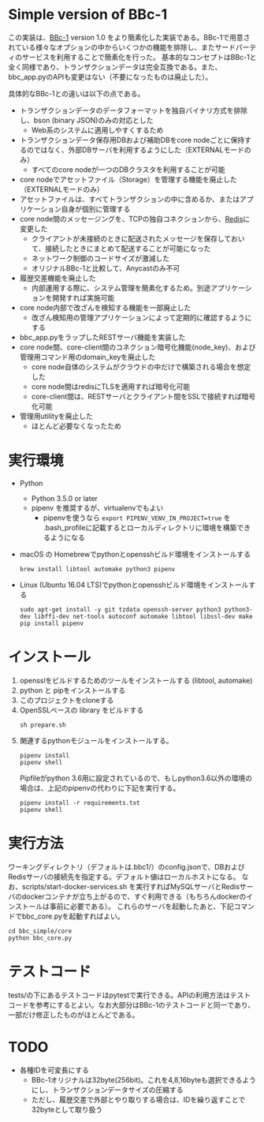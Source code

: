 Simple version of BBc-1
====
この実装は、[BBc-1](https://github.com/beyond-blockchain/bbc1) version 1.0
をより簡素化した実装である。BBc-1で用意されている様々なオプションの中からいくつかの機能を排除し、またサードパーティのサービスを利用することで簡素化を行った。
基本的なコンセプトはBBc-1と全く同様であり、トランザクションデータは完全互換である。また、bbc\_app.pyのAPIも変更はない（不要になったものは廃止した）。

具体的なBBc-1との違いは以下の点である。
* トランザクションデータのデータフォーマットを独自バイナリ方式を排除し、bson (binary JSON)のみの対応とした
  * Web系のシステムに適用しやすくするため
* トランザクションデータ保存用DBおよび補助DBをcore nodeごとに保持するのではなく、外部DBサーバを利用するようにした（EXTERNALモードのみ）
  * すべてのcore nodeが一つのDBクラスタを利用することが可能
*  core nodeでアセットファイル（Storage）を管理する機能を廃止した（EXTERNALモードのみ）
  * アセットファイルは、すべてトランザクションの中に含めるか、またはアプリケーション自身が個別に管理する
* core node間のメッセージングを、TCPの独自コネクションから、[Redis](https://redis.io)に変更した
  * クライアントが未接続のときに配送されたメッセージを保存しておいて、接続したときにまとめて配送することが可能になった
  * ネットワーク制御のコードサイズが激減した
  * オリジナルBBc-1と比較して、Anycastのみ不可
* 履歴交差機能を廃止した
  * 内部運用する際に、システム管理を簡素化するため。別途アプリケーションを開発すれば実施可能
* core node内部で改ざんを検知する機能を一部廃止した
  * 改ざん検知用の管理アプリケーションによって定期的に確認するようにする
* bbc\_app.pyをラップしたRESTサーバ機能を実装した
* core node間、core-client間のコネクション暗号化機能(node\_key)、および管理用コマンド用のdomain\_keyを廃止した
  * core node自体のシステムがクラウドの中だけで構築される場合を想定した
  * core node間はredisにTLSを適用すれば暗号化可能
  * core-client間は、RESTサーバとクライアント間をSSLで接続すれば暗号化可能
* 管理用utilityを廃止した
  * ほとんど必要なくなったため

# 実行環境

* Python
    - Python 3.5.0 or later
    - pipenv を推奨するが、virtualenvでもよい
        - pipenvを使うなら ```export PIPENV_VENV_IN_PROJECT=true``` を .bash_profileに記載するとローカルディレクトリに環境を構築できるようになる

* macOS の Homebrewでpythonとopensshビルド環境をインストールする
    ```
    brew install libtool automake python3 pipenv
    ```

* Linux (Ubuntu 16.04 LTS)でpythonとopensshビルド環境をインストールする
    ```
    sudo apt-get install -y git tzdata openssh-server python3 python3-dev libffi-dev net-tools autoconf automake libtool libssl-dev make
    pip install pipenv
    ```


# インストール
1. opensslをビルドするためのツールをインストールする (libtool, automake)
2. python と pipをインストールする
3. このプロジェクトをcloneする
4. OpenSSLベースの library をビルドする
    ```
    sh prepare.sh
    ```
5. 関連するpythonモジュールをインストールする。
    ```
    pipenv install
    pipenv shell
    ```
    Pipfileがpython 3.6用に設定されているので、もしpython3.6以外の環境の場合は、上記のpipenvの代わりに下記を実行する。
    ```
    pipenv install -r requirements.txt
    pipenv shell
    ``` 

# 実行方法
ワーキングディレクトリ（デフォルトは.bbc1/）のconfig.jsonで、DBおよびRedisサーバの接続先を指定する。デフォルト値はローカルホストになる。
なお、scripts/start-docker-services.sh を実行すればMySQLサーバとRedisサーバのdockerコンテナが立ち上がるので、すぐ利用できる（もちろんdockerのインストールは事前に必要である）。
これらのサーバを起動したあと、下記コマンドでbbc\_core.pyを起動すればよい。

```
cd bbc_simple/core
python bbc_core.py
```

# テストコード
tests/の下にあるテストコードはpytestで実行できる。APIの利用方法はテストコードを参考にするとよい。なお大部分はBBc-1のテストコードと同一であり、一部だけ修正したものがほとんどである。


# TODO
* 各種IDを可変長にする
  * BBc-1オリジナルは32byte(256bit)。これを4,8,16byteも選択できるようにし、トランザクションデータサイズの圧縮する
  * ただし、履歴交差で外部とやり取りする場合は、IDを繰り返すことで32byteとして取り扱う
